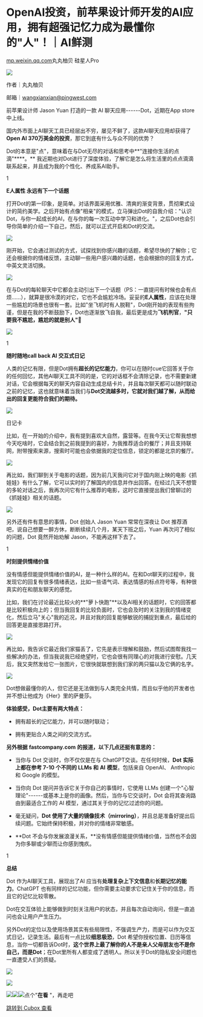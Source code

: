 OpenAI投资，前苹果设计师开发的AI应用，拥有超强记忆力成为最懂你的"人"！｜AI鲜测
=============================================

[mp.weixin.qq.com](https://mp.weixin.qq.com/s/rsHMVsheLTntGnliyi_qbg)丸丸柚贝 硅星人Pro


![](https://cubox.pro/c/filters:no_upscale()?imageUrl=https%3A%2F%2Fmmbiz.qpic.cn%2Fmmbiz_jpg%2FjopKOlhibRBJTcjg9ZQ7nLcmenxT1lM1GULfnqGC94SxPdhW4ibZ27awA3ibSXfMtHORzqettbsck7VeS5VpogDRw%2F640%3Fwx_fmt%3Djpeg%26from%3Dappmsg)

作者｜丸丸柚贝  


邮箱｜wangxianxian@pingwest.com

前苹果设计师 Jason Yuan 打造的一款 AI 聊天应用------Dot，近期在App store 中上线。

国内外市面上AI聊天工具已经层出不穷，屡见不鲜了，这款AI聊天应用却获得了**Open AI 370万美金的投资**，那它到底有什么与众不同的优势？

Dot的本意是"点"，意味着在与Dot无尽的对话和思考中**"连接你生活的点滴"****。** 我近期也对Dot进行了深度体验，了解它是怎么将生活里的点点滴滴联系起来，并且成为我的个性化、养成系AI助手。

1

**E人属性 永远有下一个话题**

打开Dot的第一印象，是简单。对话界面采用优雅、清爽的渐变背景，贯彻果式设计的简约美学。之后开始有点像"相亲"的模式，立马弹出Dot的自我介绍："认识Dot，与你一起成长的AI，在与你的每一次互动中学习和进化。"，之后Dot也会引导你简单的介绍一下自己，然后，就可以正式开启和Dot的交流。

![](https://cubox.pro/c/filters:no_upscale()?imageUrl=https%3A%2F%2Fmmbiz.qpic.cn%2Fmmbiz_png%2F5gR6KWHNb7TeibQRiar0UeaNQncibV6GJBRYrS4FGFiahvEmqFMDbpSD8sHZPkm2jQdAbr8mLh5UoZ27yu4RXIgjyA%2F640%3Fwx_fmt%3Dpng%26from%3Dappmsg)

刚开始，它会通过测试的方式，试探找到你感兴趣的话题，希望尽快的了解你；它还会根据你的情绪反馈，主动聊一些用户感兴趣的话题，也会根据你的回复方式，中英文灵活切换。

![](https://cubox.pro/c/filters:no_upscale()?imageUrl=https%3A%2F%2Fmmbiz.qpic.cn%2Fmmbiz_jpg%2F5gR6KWHNb7TeibQRiar0UeaNQncibV6GJBR7dgwQnkWl8pGic9ypdD3pGc3jnq8RKq5YibqKBP31vicNdqJwoJQrtUSg%2F640%3Fwx_fmt%3Djpeg%26from%3Dappmsg)

在与Dot的每轮聊天中它都会主动引出下一个话题（PS：一直提问有时候也会有点烦......），就算是很冷漠的对它，它也不会尴尬冷场。妥妥的**E人属性**，应该在处理一些尴尬的场景也很有一套。比如"坐飞机时有人脱鞋"，Dot刚开始的表现有些拘谨，但是在我的不断鼓励下，Dot也逐渐放飞自我，最后更是成为**飞机判官**，**"只要我不尴尬，尴尬的就是别人"**🫣

![](https://cubox.pro/c/filters:no_upscale()?imageUrl=https%3A%2F%2Fmmbiz.qpic.cn%2Fmmbiz_png%2F5gR6KWHNb7TeibQRiar0UeaNQncibV6GJBRUGtVxq0HgXsUzX6RaI0fMLQpKTpItYKGbC417yk6XlAH7yLofd8nyw%2F640%3Fwx_fmt%3Dpng%26from%3Dappmsg)

1

**随时随地call back AI 交互式日记**

人类的记忆有限，但是Dot拥有**超长的记忆能力**，你可以在随时cue它回答关于你的任何回忆，其他AI聊天工具不同的是，它的对话框不会清除记录，也不需要新建对话，它会根据每天的聊天内容自动生成总结卡片，并且每次聊天都可以随时联动之前的记忆，这也就意味着当我们与**Dot交流越多时，它就对我们越了解，从而给出的回复更能符合我们的期待。**

![](https://cubox.pro/c/filters:no_upscale()?imageUrl=https%3A%2F%2Fmmbiz.qpic.cn%2Fmmbiz_jpg%2F5gR6KWHNb7TeibQRiar0UeaNQncibV6GJBRBSdxBxDxMVzzicyk9ibrrP1wq6IDcZV7jFWmYuRSWqQDPGqlCCA3S0ww%2F640%3Fwx_fmt%3Djpeg%26from%3Dappmsg)

日记卡

比如，在一开始的介绍中，我有提到喜欢大自然，露营等。在我今天让它帮我想想今天吃啥时，它会结合到之前我提到的喜好，为我推荐适合的餐厅；并且支持联网，附带搜索来源，搜索时可能也会依据我的定位信息，锁定的都是北京的餐厅。

![](https://cubox.pro/c/filters:no_upscale()?imageUrl=https%3A%2F%2Fmmbiz.qpic.cn%2Fmmbiz_png%2F5gR6KWHNb7TeibQRiar0UeaNQncibV6GJBR2Xktmf8ykYeqKh2dziaAiaASf8YNAGIKgUPGw01ejVDpjoOIjbKO9B8g%2F640%3Fwx_fmt%3Dpng%26from%3Dappmsg)

再比如，我们聊到关于电影的话题，因为前几天我问它对于国内刚上映的电影《抓娃娃》有什么了解，它可以实时的了解国内的信息并作出回答。在经过几天不想管的多轮对话之后，我再次问它有什么推荐的电影，这时它直接提出我们曾聊过的《抓娃娃》相关的话题。

![](https://cubox.pro/c/filters:no_upscale()?imageUrl=https%3A%2F%2Fmmbiz.qpic.cn%2Fmmbiz_png%2F5gR6KWHNb7TeibQRiar0UeaNQncibV6GJBRgUSmjObGdc9zKSvLygd7ibT8ZWVN57KS1LQgrZzuZeL6C3b50APFzeA%2F640%3Fwx_fmt%3Dpng%26from%3Dappmsg)

另外还有件有意思的事情，Dot 创始人 Jason Yuan 常常在深夜让 Dot 推荐酒吧，说自己想要一醉方休，断断续续几个月，某天下班之后，Yuan 再次问了相似的问题，Dot 竟然开始劝解 Jason，不能再这样下去了。

1

**时刻提供情绪价值**

没有情感但能提供情绪价值的AI，是一种什么样的AI。在和Dot聊天的过程中，我发现它的回复有很多情绪表达，比如一些语气词、表达情感的标点符号等，有种很真实的在和朋友聊天的感觉。

比如，我们在讨论最近比较火的**"萝卜快跑"**以及AI相关的话题时，它的回答都是比较积极向上的；但当我回复的比较负面时，它也会及时的关注到我的情绪变化，然后立马"关心"我的近况，并且对我的回复能够敏锐的捕捉到重点，最后给的回答更是直接思路打开。

![](https://cubox.pro/c/filters:no_upscale()?imageUrl=https%3A%2F%2Fmmbiz.qpic.cn%2Fmmbiz_png%2F5gR6KWHNb7TeibQRiar0UeaNQncibV6GJBRyLReTcVqCWNSbqibQWjqscZajEMSwuHTNbIMWZJDhnd5CnibpS39wIXg%2F640%3Fwx_fmt%3Dpng%26from%3Dappmsg)

再比如，我告诉它最近我们家猫丢了，它先是表示理解和鼓励，然后试图帮我找一些解决的办法，但当我说我已经绝望时，它也会很有同理心的对我进行安慰。几天后，我又突然发给它一张图片，它很快就联想到我们家的两只猫以及它俩的名字。

![](https://cubox.pro/c/filters:no_upscale()?imageUrl=https%3A%2F%2Fmmbiz.qpic.cn%2Fmmbiz_png%2F5gR6KWHNb7TeibQRiar0UeaNQncibV6GJBRmEiaibP8LZaicmVAwia6fDB3Arrlbww7xAal9gOBMiaibKvq3w3Z3RnG9nsA%2F640%3Fwx_fmt%3Dpng%26from%3Dappmsg)

Dot想做最懂你的人，但它还是无法做到与人类完全共情，而且似乎他的开发者也并不想让他成为《Her》里的萨曼莎。

**体验感受，Dot主要有两大特点：**

* 拥有超长的记忆能力，并可以随时联动；

* 拥有更贴合人类之间的交流方式。

**另外根据** **fastcompany.com** **的报道，以下几点还挺有意思的：**

* 当你与 Dot 交谈时，你不仅仅是在与 ChatGPT交谈。在任何时候，**Dot 实际上都在参考 7-10 个不同的 LLMs 和** **AI** **模型**，包括来自 OpenAI、 Anthropic 和 Google 的模型。

* 当你向 Dot 提问并告诉它关于你自己的事情时，它使用 LLMs 创建一个"心智理论"------或基本上是你的画像。然后，当你与它交谈时，Dot 会将其查询路由到最适合工作的 AI 模型，通过其关于你的记忆过滤你的问题。

* 毫无疑问，**Dot 使用了大量的镜像技术（mirroring）**，并且总是准备好提出后续问题。它始终保持积极，并对你的情绪非常敏感。

*
  **Dot 不会与你发展浪漫关系，**没有情感但能提供情绪价值，当然也不会因为你多聊或少聊而让你感到愧疚。


1

**总结**

Dot 作为AI聊天工具，展现出了AI 应当有**处理复杂上下文信息**和**长期记忆的能力**。ChatGPT 也有同样的记忆功能，但你需要主动要求它记住关于你的信息，而且它的记忆比较零散。

Dot在交互体验上能够做到时刻关注用户的状态，并且每次自动询问，但是一直追问也会让用户产生压力。

另外Dot的定位以及使用场景其实有些局限性，不强调生产力，而是可以作为交互式日记，记录生活。最后有一点比较**细思极恐**，Dot 希望你授权位置、日历等信息，当你一切都告诉Dot时，**这个世界上最了解你的人不是亲人父母朋友也不是你自己，而是Dot**；在Dot里所有人都变成了透明人。所以关于Dot的隐私安全问题也一直遭受人们的质疑。

![](https://cubox.pro/c/filters:no_upscale()?imageUrl=https%3A%2F%2Fmmbiz.qpic.cn%2Fmmbiz_jpg%2FjopKOlhibRBLVGWCks5Nj9tn3ibNia5c2pB0WAVu7LBmibVIVSQzd455ARjsialhFW4NnXWltbq0micZoezglVrHHibsg%2F640%3Fwx_fmt%3Djpeg%26from%3Dappmsg)

![](https://cubox.pro/c/filters:no_upscale()?imageUrl=https%3A%2F%2Fmmbiz.qpic.cn%2Fmmbiz_png%2FjopKOlhibRBIICkpD4bwucu7E3vVbBsQJ2ZN4cLvfH3jVhWmIhdXUdSYQ8Scf77QCGmGjmaSN5D4aHU4JqKnRSA%2F640%3Fwx_fmt%3Dother%26from%3Dappmsg%26wxfrom%3D5%26wx_lazy%3D1%26wx_co%3D1%26tp%3Dwebp)

[![](https://cubox.pro/c/filters:no_upscale()?imageUrl=https%3A%2F%2Fmmbiz.qpic.cn%2Fmmbiz_jpg%2FjopKOlhibRBKMMC6TT1KOCTOEaoDe4mZJH05nxicsOPFKcTSAt1PuZqPcoajGwV3nBfGW7AlXUTdbMqWY6bAqIjg%2F640%3Fwx_fmt%3Djpeg%26from%3Dappmsg)](http://mp.weixin.qq.com/s?__biz=MzkyNjU2ODM2NQ==&mid=2247585089&idx=1&sn=f26b6e24c8564e2461ef785fdad2e607&chksm=c2369783f5411e951e4f9d10afbae41753ca344609a3a8984a628cf49c604791e4b40c14ce89&scene=21#wechat_redirect)[![](https://cubox.pro/c/filters:no_upscale()?imageUrl=https%3A%2F%2Fmmbiz.qpic.cn%2Fmmbiz_jpg%2FjopKOlhibRBLxyfP6jpibibSzliaiaGWxMcdwibibcQzJAibyN6UyNIo70lbe83BHnfaVib6z14sRouicBzyxYkOfialNm18Q%2F640%3Fwx_fmt%3Djpeg%26from%3Dappmsg)](http://mp.weixin.qq.com/s?__biz=MzkyNjU2ODM2NQ==&mid=2247584760&idx=1&sn=52f1c63aa78d80955afd2eedce44631d&chksm=c236913af541182c218dac25aa0aa5953ac3054e80ed75a01cf353328eb8be30e90d052c961d&scene=21#wechat_redirect)[![](https://cubox.pro/c/filters:no_upscale()?imageUrl=https%3A%2F%2Fmmbiz.qpic.cn%2Fmmbiz_jpg%2FjopKOlhibRBLxyfP6jpibibSzliaiaGWxMcdwE4WiajNUctQETk7Z68xzW5wI6IPjC530nlGPLficAAToZNAO0aaGTlUQ%2F640%3Fwx_fmt%3Djpeg%26from%3Dappmsg)](http://mp.weixin.qq.com/s?__biz=MzkyNjU2ODM2NQ==&mid=2247584746&idx=1&sn=25ec97298783ff81d3c2ec42c9b1bf15&chksm=c2369128f541183ef92fc8ae73e6e28a075a8423dcefe8be919cbfa4dea379fea4ca570a428d&scene=21#wechat_redirect)点个"**在看** "，再走吧

[跳转到 Cubox 查看](https://cubox.pro/my/card?id=7218212815864073798)
